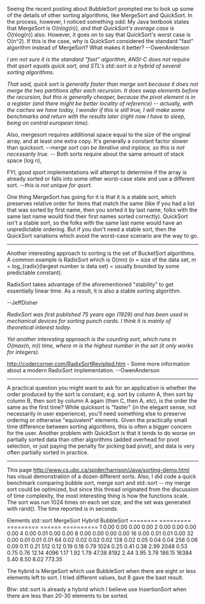 Seeing the recent posting about BubbleSort prompted me to look up some of the details of other sorting algorithms, like MergeSort and QuickSort.  In the process, however, I noticed something odd:  My Java textbook states that MergeSort is O(n*log(n)), and that QuickSort's average case is O(n*log(n)) also.  However, it goes on to say that QuickSort's worst case is O(n^2).  If this is the case, why is QuickSort considered the standard "fast" algorithm instead of MergeSort?  What makes it better? --OwenAnderson

*I am not sure it is the standard "fast" algorithm, ANSI-C does not require that qsort equals quick sort, and STL's std::sort is a hybrid of several sorting algorithms.*

*That said, quick sort is generally faster than merge sort because it does not merge the two partitions after each recursion. It does swap elements before the recursion, but this is generally cheaper, because the pivot element is in a register (and there might be better locality of reference) -- actually, with the caches we have today, I wonder if this is still true, I will make some benchmarks and return with the results later (right now I have to sleep, being on central european time).*

Also, mergesort requires additional space equal to the size of the original array, and at least one extra copy.  It's generally a constant factor slower than quicksort. *--merge sort can be iterative and inplace, so this is not necessarily true.* -- Both sorts require about the same amount of stack space (log n), 

FYI, good qsort implementations will attempt to determine if the array is already sorted or falls into some other worst-case state and use a different sort. *--this is not unique for qsort.*

One thing MergeSort has going for it is that it is a stable sort, which preserves relative order for items that match the same (like if you had a list that was sorted by first name, then you sorted it by last name, folks with the same last name would find their first names sorted correctly).  QuickSort isn't a stable sort, so the folks with the same last name would have an unpredictable ordering.  But if you don't need a stable sort, then the QuickSort variations which avoid the worst-case scenario are the way to go.

----

Another interesting approach to sorting is the set of BucketSort algorithms.  A common example is RadixSort which is O(mn) (n = size of the data set, m = log_{radix}(largest number is data set) = usually bounded by some predictable constant).

RadixSort takes advantage of the aforementioned "stability" to get essentially linear time.  As a result, it is also a stable sorting algorithm.

--JeffDisher

*RadixSort was first published 75 years ago (1929) and has been used in mechanical devices for sorting punch cards. I think it is mainly of theoretical interest today.*

*Yet another interesting approach is the counting sort, which runs in O(max(n, m)) time, where m is the highest number in the set (it only works for integers).*

http://codercorner.com/RadixSortRevisited.htm - Some more information about a modern RadixSort implementation. --OwenAnderson

----

A practical question you might want to ask for an application is whether the order produced by the sort is constant; e.g. sort by column A, then sort by column B, then sort by column A again (then C, then A, etc), is the order the same as the first time?  While quicksort is "faster" (in the elegant sense, not necessarily in user experience), you'll need something else to preserve ordering or otherwise "equivalent" elements.  Given the practically small time difference between sorting algorithms, this is often a bigger concern for the user.  Another problem with QuickSort is that it tends to do worse on partially sorted data than other algorithms (added overhead for pivot selection, or just paying the penalty for picking bad pivot), and data is very often partially sorted in practice.

----

This page http://www.cs.ubc.ca/spider/harrison/Java/sorting-demo.html has visual demonstration of a dozen different sorts. Also, I did code a quick benchmark comparing bubble sort, merge sort and std::sort -- my merge sort could be optimized, but since this thread originated from the discussion of time complexity, the most interesting thing is how the functions scale. The sort was run 1024 times on each set size, and the set was generated with rand(). The time reported is in seconds.
    
Elements  std::sort  MergeSort  Hybrid  BubbleSort
========  =========  =========  ======  ==========
       1       0.00       0.00    0.00        0.00
       2       0.00       0.00    0.00        0.00
       4       0.00       0.01    0.00        0.00
       8       0.00       0.00    0.00        0.00
      16       0.00       0.01    0.01        0.00
      32       0.00       0.01    0.01        0.01
      64       0.02       0.02    0.02        0.02
     128       0.02       0.05    0.04        0.04
     256       0.06       0.09    0.11        0.21
     512       0.12       0.19    0.18        0.79
    1024       0.25       0.41    0.38        2.99
    2048       0.53       0.75    0.76       12.14
    4096       1.17       1.92    1.79       47.38
    8192       2.44       3.95    3.78      186.15
   16384       5.40       8.50    8.02      773.35

The hybrid is MergeSort which use BubbleSort when there are
eight or less elements left to sort. I tried different values,
but 8 gave the bast result.

Btw: std::sort is already a hybrid which I believe use
InsertionSort when there are less than 20-30 elements to be
sorted.
